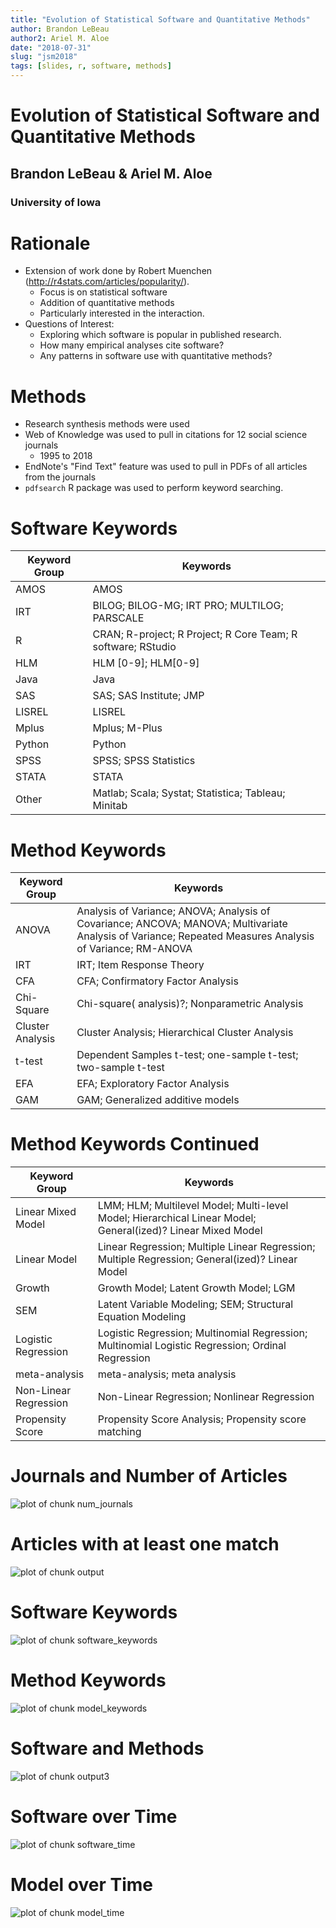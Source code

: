 ```yaml
---
title: "Evolution of Statistical Software and Quantitative Methods"
author: Brandon LeBeau
author2: Ariel M. Aloe
date: "2018-07-31"
slug: "jsm2018"
tags: [slides, r, software, methods]
---
```


<h1>Evolution of Statistical Software and Quantitative Methods</h1>
<h2>Brandon LeBeau & Ariel M. Aloe</h2>
<h3>University of Iowa</h3>



# Rationale

- Extension of work done by Robert Muenchen (http://r4stats.com/articles/popularity/). 
    + Focus is on statistical software
    + Addition of quantitative methods
    + Particularly interested in the interaction.
- Questions of Interest:
    + Exploring which software is popular in published research. 
    + How many empirical analyses cite software?
    + Any patterns in software use with quantitative methods?



# Methods
- Research synthesis methods were used
- Web of Knowledge was used to pull in citations for 12 social science journals
    - 1995 to 2018
- EndNote's "Find Text" feature was used to pull in PDFs of all articles from the journals
- `pdfsearch` R package was used to perform keyword searching.



# Software Keywords

| Keyword Group | Keywords | 
|---------------|----------|
| AMOS          | AMOS     |
| IRT           | BILOG; BILOG-MG; IRT PRO; MULTILOG; PARSCALE | 
| R             | CRAN; R-project; R Project; R Core Team; R software; RStudio | 
| HLM           | HLM [0-9]; HLM[0-9] | 
| Java          | Java  |
| SAS           | SAS; SAS Institute; JMP |
| LISREL        | LISREL |
| Mplus         | Mplus; M-Plus |
| Python        | Python |
| SPSS          | SPSS; SPSS Statistics | 
| STATA         | STATA |
| Other         | Matlab; Scala; Systat; Statistica; Tableau; Minitab |



# Method Keywords 

| Keyword Group | Keywords | 
|---------------|----------|
| ANOVA         | Analysis of Variance; ANOVA; Analysis of Covariance; ANCOVA; MANOVA; Multivariate Analysis of Variance; Repeated Measures Analysis of Variance; RM-ANOVA | 
| IRT           | IRT; Item Response Theory |
| CFA           | CFA; Confirmatory Factor Analysis |
| Chi-Square    | Chi-square( analysis)?; Nonparametric Analysis | 
| Cluster Analysis | Cluster Analysis; Hierarchical Cluster Analysis | 
| t-test        | Dependent Samples t-test; one-sample t-test; two-sample t-test | 
| EFA           | EFA; Exploratory Factor Analysis | 
| GAM           | GAM; Generalized additive models | 



# Method Keywords Continued

| Keyword Group | Keywords | 
|---------------|----------|
| Linear Mixed Model | LMM; HLM; Multilevel Model; Multi-level Model; Hierarchical Linear Model; General(ized)? Linear Mixed Model | 
| Linear Model | Linear Regression; Multiple Linear Regression; Multiple Regression; General(ized)? Linear Model |
| Growth       | Growth Model; Latent Growth Model; LGM | 
| SEM          | Latent Variable Modeling; SEM; Structural Equation Modeling | 
| Logistic Regression | Logistic Regression; Multinomial Regression; Multinomial Logistic Regression; Ordinal Regression | 
| meta-analysis | meta-analysis; meta analysis |
| Non-Linear Regression | Non-Linear Regression; Nonlinear Regression |
| Propensity Score | Propensity Score Analysis; Propensity score matching |



# Journals and Number of Articles

![plot of chunk num_journals](figs/num_journals-1.png)



# Articles with at least one match

![plot of chunk output](figs/output-1.png)



# Software Keywords

![plot of chunk software_keywords](figs/software_keywords-1.png)



# Method Keywords

![plot of chunk model_keywords](figs/model_keywords-1.png)



# Software and Methods

![plot of chunk output3](figs/output3-1.png)



# Software over Time

![plot of chunk software_time](figs/software_time-1.png)



# Model over Time

![plot of chunk model_time](figs/model_time-1.png)
